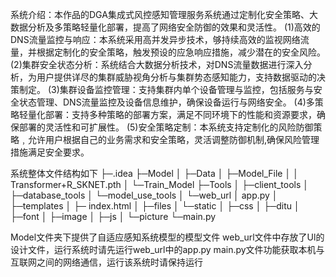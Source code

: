 系统介绍：本作品的DGA集成式风控感知管理服务系统通过定制化安全策略、大数据分析及多策略轻量化部署，提高了网络安全防御的效果和灵活性。
(1)高效的DNS流量监控与响应：本系统采用高并发异步技术，够持续高效的监视网络流量，并根据定制化的安全策略，触发预设的应急响应措施，减少潜在的安全风险。
(2)集群安全状态分析：系统结合大数据分析技术，对DNS流量数据进行深入分析，为用户提供详尽的集群威胁视角分析与集群势态感知能力，支持数据驱动的决策制定。
(3)集群设备监控管理：支持集群内单个设备管理与监控，包括服务与安全状态管理、DNS流量监控及设备信息维护，确保设备运行与网络安全。
(4)多策略轻量化部署：支持多种策略的部署方案，满足不同环境下的性能和资源要求，确保部署的灵活性和可扩展性。
(5)安全策略定制：本系统支持定制化的风险防御策略﹐允许用户根据自己的业务需求和安全策略，灵活调整防御机制,确保风险管理措施满足安全要求。


系统整体文件结构如下
├─.idea
├─Model
│  ├─Data
│  ├─Model_File
│  │      Transformer+R_SKNET.pth
│  └─Train_Model
├─Tools
│  ├─client_tools
│  ├─database_tools
│  └─model_use_tools
│
└─web_url
    │  app.py
    │
    ├─templates
    │  ├─ index.html
    │  ├─files
    │  └─static
    │      ├─css
    │      ├─ditu
    │      ├─font
    │      ├─image
    │      ├─js
    │      └─picture
    └─main.py

Model文件夹下提供了自适应感知系统模型的模型文件
web_url文件中存放了Ul的设计文件，运行系统时请先运行web_url中的app.py
main.py文件功能获取本机与互联网之间的网络通信，运行该系统时请保持运行
